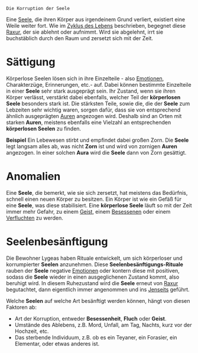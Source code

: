 	Die Korruption der Seele

Eine [Seele](Die%20Seele), die ihren Körper aus irgendeinem Grund verliert, existiert eine Weile weiter fort. Wie im [Zyklus des Lebens](Der%20Zyklus%20des%20Lebens) beschrieben, begegnet diese [Raxur](Die%20Gyrgothen#Raxur), der sie ablehnt oder aufnimmt. Wird sie abgelehnt, irrt sie buchstäblich durch den Raum und zersetzt sich mit der Zeit.

# Sättigung
Körperlose Seelen lösen sich in ihre Einzelteile - also [Emotionen](Die%20Emotionen), Charakterzüge, Erinnerungen, etc.- auf. Dabei können bestimmte Einzelteile in einer **Seele** sehr stark ausgeprägt sein. Ihr Zustand, wenn sie ihren Körper verlässt, verstärkt dabei ebenfalls, welcher Teil der **körperlosen Seele** besonders stark ist.
Die stärksten Teile, sowie die, die der **Seele** zum Lebzeiten sehr wichtig waren, sorgen dafür, dass sie von entsprechend ähnlich ausgeprägten [Auren](Die%20Seele#Die%20Aura) angezogen wird. Deshalb sind an Orten mit starken **Auren**, meistens ebenfalls eine Vielzahl an entsprechenden **körperlosen Seelen** zu finden.

**Beispiel**
	Ein Lebewesen stirbt und empfindet dabei großen Zorn. Die **Seele** legt langsam alles ab, was nicht **Zorn** ist und wird von zornigen **Auren** angezogen. In einer solchen **Aura** wird die **Seele** dann von Zorn gesättigt.

# Anomalien
Eine **Seele**, die bemerkt, wie sie sich zersetzt, hat meistens das Bedürfnis, schnell einen neuen Körper zu besitzen. Ein Körper ist wie ein Gefäß für eine **Seele**, was diese stabilisiert. Eine **körperlose Seele** läuft so mit der Zeit immer mehr Gefahr, zu einem [Geist](Geister),
einem [Besessenen](Besessene) oder einem [Verfluchten](Verfluchte) zu werden.

# Seelenbesänftigung
Die Bewohner Lygeas haben Rituale entwickelt, um sich körperloser und korrumpierter **Seelen** anzunehmen. Diese **Seelenbesänftigungs-Rituale** rauben der **Seele** negative [Emotionen](Die%20Emotionen) oder kontern diese mit positiven, sodass die **Seele** wieder in einen ausgeglichenen Zustand kommt, also beruhigt wird.
In diesem Ruhezustand wird die **Seele** erneut von [Raxur](Die%20Gyrgothen#Raxur) begutachtet, dann eigentlich immer angenommen und ins [Jenseits](Die%20Sterne#Covas) geführt.

Welche **Seelen** auf welche Art besänftigt werden können, hängt von diesen Faktoren ab:
- Art der Korruption, entweder **Besessenheit**, **Fluch** oder **Geist**.
- Umstände des Ablebens, z.B. Mord, Unfall, am Tag, Nachts, kurz vor der Hochzeit, etc.
- Das sterbende Individuum, z.B. ob es ein Teyaner, ein Forasier, ein Elementar, oder etwas anderes ist.